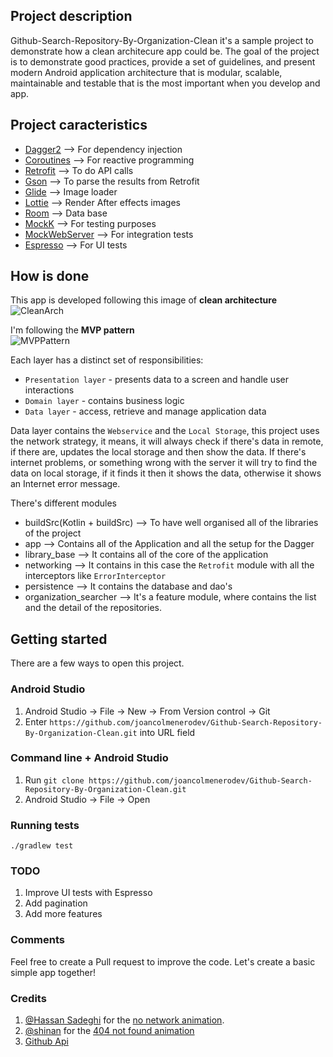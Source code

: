 Project description
----

Github-Search-Repository-By-Organization-Clean it's a sample project to demonstrate how a clean architecure app could be.
The goal of the project is to demonstrate good practices, provide a set of guidelines, and present modern Android application architecture that is modular, scalable, maintainable and testable that is the most important when you develop and app.


Project caracteristics
----
* [Dagger2](https://github.com/google/dagger)  --> For dependency injection<br/>
* [Coroutines](https://github.com/Kotlin/kotlinx.coroutines) --> For reactive programming<br/>
* [Retrofit](https://github.com/square/retrofit) --> To do API calls <br/>
* [Gson](https://github.com/google/gson) --> To parse the results from Retrofit <br/>
* [Glide](https://github.com/bumptech/glide) --> Image loader <br/>
* [Lottie](https://github.com/airbnb/lottie-android) --> Render After effects images
* [Room](https://developer.android.com/topic/libraries/architecture/room) --> Data base
* [MockK](https://github.com/mockk/mockk) --> For testing purposes <br/>
* [MockWebServer](https://github.com/square/okhttp/tree/master/mockwebserver) --> For integration tests
* [Espresso](https://developer.android.com/training/testing/espresso/setup) --> For UI tests

How is done
-----

This app is developed following this image of **clean architecture** <br/>
![CleanArch](https://miro.medium.com/max/700/0*sfCDEb571WD-7EfP.jpg)

I'm following the **MVP pattern** <br/>
![MVPPattern](https://grapecitycontentcdn.azureedge.net/blogs/legacy/xuni/2016/05/MVP1.png)

Each layer has a distinct set of responsibilities:
- `Presentation layer` - presents data to a screen and handle user interactions
- `Domain layer` - contains business logic
- `Data layer` - access, retrieve and manage application data

Data layer contains the `Webservice` and the `Local Storage`, this project uses the network strategy, it means, it will always check if there's data in remote, if there are, updates the local storage and then show the data. If there's internet problems, or something wrong with the server it will try to find the data on local storage, if it finds it then it shows the data, otherwise it shows an Internet error message.

There's different modules

* buildSrc(Kotlin + buildSrc) --> To have well organised all of the libraries of the project
* app --> Contains all of the Application and all the setup for the Dagger
* library_base --> It contains all of the core of the application
* networking --> It contains in this case the `Retrofit` module with all the interceptors like `ErrorInterceptor`
* persistence --> It contains the database and dao's
* organization_searcher --> It's a feature module, where contains the list and the detail of the repositories.

## Getting started

There are a few ways to open this project.

### Android Studio

1. Android Studio -> File -> New -> From Version control -> Git
2. Enter `https://github.com/joancolmenerodev/Github-Search-Repository-By-Organization-Clean.git` into URL field

### Command line + Android Studio

1. Run `git clone https://github.com/joancolmenerodev/Github-Search-Repository-By-Organization-Clean.git`
2. Android Studio -> File -> Open

### Running tests

`./gradlew test`

### TODO

1. Improve UI tests with Espresso
2. Add pagination
3. Add more features

### Comments

Feel free to create a Pull request to improve the code. Let's create a basic simple app together!

### Credits

1. [@Hassan Sadeghi](https://lottiefiles.com/hassansadeghi) for the [no network animation](https://lottiefiles.com/15178-women-no-internet-wifi-off-data-off#).
2. [@shinan]() for the [404 not found animation](https://lottiefiles.com/8554-404)
3. [Github Api](https://developer.github.com/v3/)
